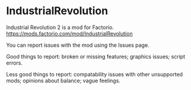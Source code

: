 # IndustrialRevolution
Industrial Revolution 2 is a mod for Factorio. https://mods.factorio.com/mod/IndustrialRevolution

You can report issues with the mod using the Issues page.

Good things to report: broken or missing features; graphics issues; script errors.

Less good things to report: compatability issues with other unsupported mods; opinions about balance; vague feelings.
